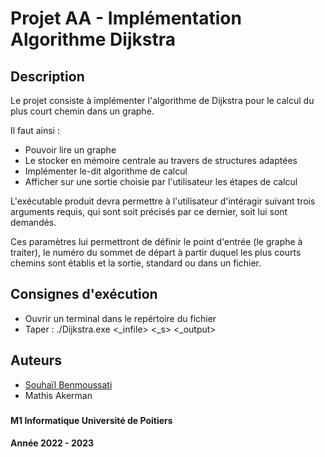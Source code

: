 
# Projet AA - Implémentation Algorithme Dijkstra

## Description

Le projet consiste à implémenter l'algorithme de Dijkstra pour le calcul du plus court chemin dans un graphe.

Il faut ainsi : 

- Pouvoir lire un graphe 
- Le stocker en mémoire centrale au travers de structures adaptées
- Implémenter le-dit algorithme de calcul
- Afficher sur une sortie choisie par l'utilisateur les étapes de calcul

L'exécutable produit devra permettre à l'utilisateur d'intéragir suivant trois arguments requis, qui sont soit précisés par ce dernier, soit lui sont demandés.

Ces paramètres lui permettront de définir le point d'entrée (le graphe à traiter), le numéro du sommet de départ à partir duquel les plus courts chemins sont établis et la sortie, standard ou dans un fichier.
 

## Consignes d'exécution

- Ouvrir un terminal dans le repértoire du fichier
- Taper : ./Dijkstra.exe <_infile> <_s> <_output>


## Auteurs

- [Souhaïl Benmoussati](https://www.github.com/lone0s)
- Mathis Akerman

### 
#### M1 Informatique Université de Poitiers
#### Année 2022 - 2023
### 

